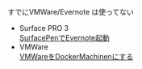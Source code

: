 すでにVMWare/Evernote は使ってない

- Surface PRO 3  
  [SurfacePenでEvernote起動](SurfacePenでEvernote起動)  
- VMWare  
  [VMWareをDockerMachinenにする](Windows/Docker-VMWare)  
